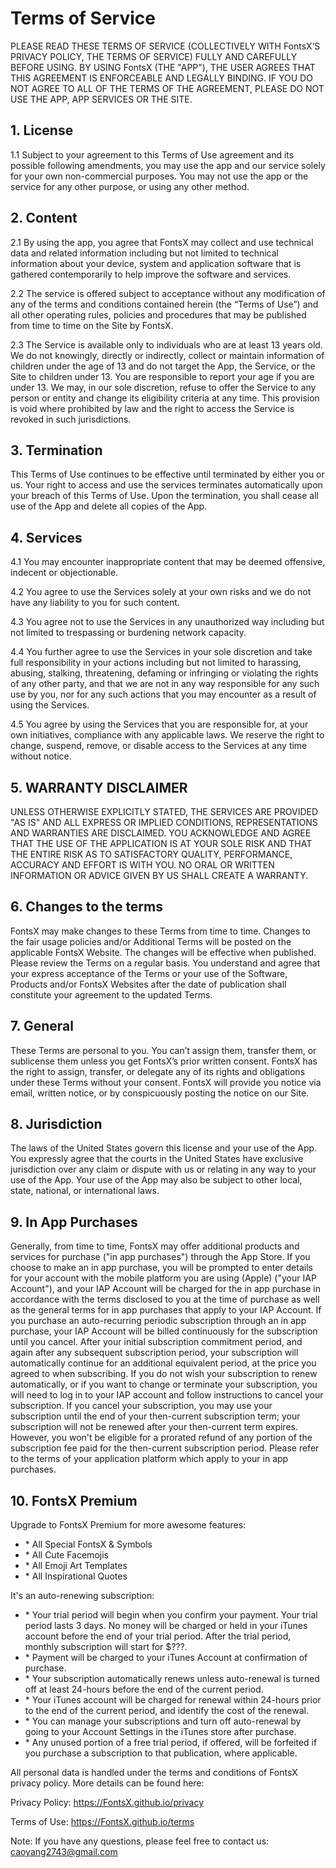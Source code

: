 # Terms of Service

PLEASE READ THESE TERMS OF SERVICE (COLLECTIVELY WITH FontsX’S PRIVACY POLICY, THE TERMS OF SERVICE) FULLY AND CAREFULLY BEFORE USING. BY USING FontsX (THE "APP"), THE USER AGREES THAT THIS AGREEMENT IS ENFORCEABLE AND LEGALLY BINDING. IF YOU DO NOT AGREE TO ALL OF THE TERMS OF THE AGREEMENT, PLEASE DO NOT USE THE APP, APP SERVICES OR THE SITE.

## 1. License

1.1 Subject to your agreement to this Terms of Use agreement and its possible following amendments, you may use the app and our service solely for your own non-commercial purposes. You may not use the app or the service for any other purpose, or using any other method.

## 2. Content

2.1  By using the app, you agree that FontsX may collect and use technical data and related information including but not limited to technical information about your device, system and application software that is gathered contemporarily to help improve the software and services.

2.2  The service is offered subject to acceptance without any modification of any of the terms and conditions contained herein (the “Terms of Use”) and all other operating rules, policies and procedures that may be published from time to time on the Site by FontsX.

2.3  The Service is available only to individuals who are at least 13 years old. We do not knowingly, directly or indirectly, collect or maintain information of children under the age of 13 and do not target the App, the Service, or the Site to children under 13. You are responsible to report your age if you are under 13. We may, in our sole discretion, refuse to offer the Service to any person or entity and change its eligibility criteria at any time. This provision is void where prohibited by law and the right to access the Service is revoked in such jurisdictions. 

## 3. Termination

This Terms of Use continues to be effective until terminated by either you or us. Your right to access and use the services terminates automatically upon your breach of this Terms of Use. Upon the termination, you shall cease all use of the App and delete all copies of the App. 

## 4. Services

4.1  You may encounter inappropriate content that may be deemed offensive, indecent or objectionable.

4.2  You agree to use the Services solely at your own risks and we do not have any liability to you for such content.

4.3  You agree not to use the Services in any unauthorized way including but not limited to trespassing or burdening network capacity.

4.4  You further agree to use the Services in your sole discretion and take full responsibility in your actions including but not limited to harassing, abusing, stalking, threatening, defaming or infringing or violating the rights of any other party, and that we are not in any way responsible for any such use by you, nor for any such actions that you may encounter as a result of using the Services. 

4.5  You agree by using the Services that you are responsible for, at your own initiatives, compliance with any applicable laws. We reserve the right to change, suspend, remove, or disable access to the Services at any time without notice. 

## 5. WARRANTY DISCLAIMER

UNLESS OTHERWISE EXPLICITLY STATED, THE SERVICES ARE PROVIDED "AS IS" AND ALL EXPRESS OR IMPLIED CONDITIONS, REPRESENTATIONS AND WARRANTIES ARE DISCLAIMED. YOU ACKNOWLEDGE AND AGREE THAT THE USE OF THE APPLICATION IS AT YOUR SOLE RISK AND THAT THE ENTIRE RISK AS TO SATISFACTORY QUALITY, PERFORMANCE, ACCURACY AND EFFORT IS WITH YOU. NO ORAL OR WRITTEN INFORMATION OR ADVICE GIVEN BY US SHALL CREATE A WARRANTY. 

## 6. Changes to the terms

FontsX may make changes to these Terms from time to time. Changes to the fair usage policies and/or Additional Terms will be posted on the applicable FontsX Website. The changes will be effective when published. Please review the Terms on a regular basis. You understand and agree that your express acceptance of the Terms or your use of the Software, Products and/or FontsX Websites after the date of publication shall constitute your agreement to the updated Terms.

## 7. General

These Terms are personal to you. You can’t assign them, transfer them, or sublicense them unless you get FontsX’s prior written consent. FontsX has the right to assign, transfer, or delegate any of its rights and obligations under these Terms without your consent. FontsX will provide you notice via email, written notice, or by conspicuously posting the notice on our Site.

## 8. Jurisdiction

The laws of the United States govern this license and your use of the App. You expressly agree that the courts in the United States have exclusive jurisdiction over any claim or dispute with us or relating in any way to your use of the App. Your use of the App may also be subject to other local, state, national, or international laws.

## 9. In App Purchases

Generally, from time to time, FontsX may offer additional products and services for purchase ("in app purchases") through the App Store. If you choose to make an in app purchase, you will be prompted to enter details for your account with the mobile platform you are using (Apple) ("your IAP Account"), and your IAP Account will be charged for the in app purchase in accordance with the terms disclosed to you at the time of purchase as well as the general terms for in app purchases that apply to your IAP Account. If you purchase an auto-recurring periodic subscription through an in app purchase, your IAP Account will be billed continuously for the subscription until you cancel. After your initial subscription commitment period, and again after any subsequent subscription period, your subscription will automatically continue for an additional equivalent period, at the price you agreed to when subscribing. If you do not wish your subscription to renew automatically, or if you want to change or terminate your subscription, you will need to log in to your IAP account and follow instructions to cancel your subscription. If you cancel your subscription, you may use your subscription until the end of your then-current subscription term; your subscription will not be renewed after your then-current term expires. However, you won't be eligible for a prorated refund of any portion of the subscription fee paid for the then-current subscription period. Please refer to the terms of your application platform which apply to your in app purchases.

## 10. FontsX Premium

Upgrade to FontsX Premium for more awesome features:

- \* All Special FontsX & Symbols
- \* All Cute Facemojis
- \* All Emoji Art Templates
- \* All Inspirational Quotes

It's an auto-renewing subscription:

- \* Your trial period will begin when you confirm your payment. Your trial period lasts 3 days. No money will be charged or held in your iTunes account before the end of your trial period. After the trial period, monthly subscription will start for $???.
- \* Payment will be charged to your iTunes Account at confirmation of purchase.
- \* Your subscription automatically renews unless auto-renewal is turned off at least 24-hours before the end of the current period.
- \* Your iTunes account will be charged for renewal within 24-hours prior to the end of the current period, and identify the cost of the renewal.
- \* You can manage your subscriptions and turn off auto-renewal by going to your Account Settings in the iTunes store after purchase.
- \* Any unused portion of a free trial period, if offered, will be forfeited if you purchase a subscription to that publication, where applicable.

All personal data is handled under the terms and conditions of FontsX privacy policy. More details can be found here:

Privacy Policy: https://FontsX.github.io/privacy

Terms of Use: https://FontsX.github.io/terms

Note: If you have any questions, please feel free to contact us: caoyang2743@gmail.com
